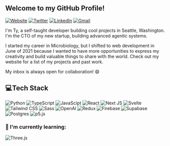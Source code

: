 ## Welcome to my GitHub Profile!

[![Website](https://img.shields.io/badge/tyfiero.com-0FA5E9?style=flat)](https://tyfiero.com)
[![Twitter](https://img.shields.io/badge/Twitter-1DA1F2?style=flat&logo=twitter&logoColor=white)](https://www.twitter.com/FieroTy)
[![LinkedIn](https://img.shields.io/badge/LinkedIn-0A66C2?style=flat&logo=linkedin&logoColor=white)](https://www.linkedin.com/in/ty-fiero/)
[![Gmail](https://img.shields.io/badge/Gmail-tyfiero@gmail.com-informational?style=flat-square&color=EA4335&logo=gmail&logoColor=white)](mailto:tyfierodev@gmail.com?subject=Hey%20Ty!)


I'm Ty, a self-taught developer building cool projects in Seattle, Washington. I'm the CTO of my new startup, building advanced agentic systems. 

I started my career in Microbiology, but I shifted to web development in June of 2021 because I wanted to have more opportunities to express my creativity and build valuable things to share with the world. Check out my website for a list of my projects and past work. 

My inbox is always open for collaboration! 😄

## 💻Tech Stack
 ![Python](https://img.shields.io/badge/-Python-6099FC?logo=python&logoColor=white&style=for-the-badge)
 ![TypeScript](https://img.shields.io/badge/typescript-%23007ACC.svg?style=for-the-badge&logo=typescript&logoColor=white)
 ![JavaScipt](https://img.shields.io/badge/JavaScript-F7DF1E?style=for-the-badge&logo=javascript&logoColor=black)   ![React](https://img.shields.io/badge/-React-61DAFB?logo=react&logoColor=black&style=for-the-badge) ![Next JS](https://img.shields.io/badge/-Next.js-000000?logo=next.js&logoColor=white&style=for-the-badge) ![Svelte](https://img.shields.io/badge/svelte-FCA960.svg?style=for-the-badge&logo=svelte&logoColor=black)
 ![Tailwind CSS](https://img.shields.io/badge/-TailWind%20CSS-06B6D4?logo=tailwind-css&logoColor=white&style=for-the-badge) ![Sass](https://img.shields.io/badge/-Sass-CC6699?logo=sass&logoColor=white&style=for-the-badge)   ![OpenAI](https://img.shields.io/badge/openai-%186618.svg?style=for-the-badge&logo=openai&logoColor=white) ![Redux](https://img.shields.io/badge/-Redux-764ABC?logo=redux&logoColor=white&style=for-the-badge)   ![Firebase](https://img.shields.io/badge/-Firebase-FFCA28?logo=firebase&logoColor=black&style=for-the-badge)  ![Supabase](https://img.shields.io/badge/-supabase-0ACB21?logo=supabase&logoColor=white&style=for-the-badge)  ![Postgres](https://img.shields.io/badge/-postgres-64ABD4?logo=postgresql&logoColor=white&style=for-the-badge) ![p5.js](https://img.shields.io/badge/-p5.js-ED225D?logo=p5.js&logoColor=white&style=for-the-badge)
### 🍎 I'm currently learning:
 ![Three.js](https://img.shields.io/badge/-Three.js-black?logo=three.js&logoColor=white&style=for-the-badge)


